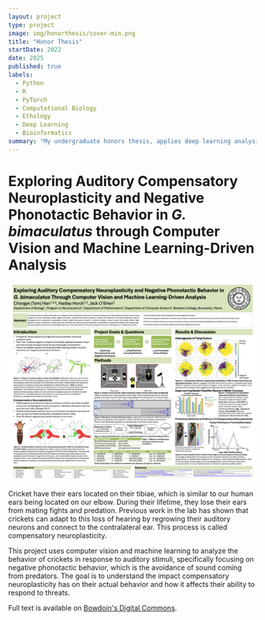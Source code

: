 ```yaml
---
layout: project
type: project
image: img/honorthesis/cover-min.png
title: "Honor Thesis"
startDate: 2022
date: 2025
published: true
labels:
  - Python
  - R
  - PyTorch
  - Computational Biology
  - Ethology
  - Deep Learning
  - Bioinformatics
summary: "My undergraduate honors thesis, applies deep learning analysis methods to study ethology in crickets (<i>G. bimaculatus</i>) for neuroscience research."
---
```



# Exploring Auditory Compensatory Neuroplasticity and Negative Phonotactic Behavior in <i>G. bimaculatus</i> through Computer Vision and Machine Learning-Driven Analysis

<img src="/img/honorthesis/FinalPoster.png" alt="Honors Thesis Poster" class="img-fluid w-100">

Cricket have their ears located on their tibiae, which is similar to our human ears being located on our elbow. During their lifetime, they lose their ears from mating fights and predation. Previous work in the lab has shown that crickets can adapt to this loss of hearing by regrowing their auditory neurons and connect to the contralateral ear. This process is called compensatory neuroplasticity.

This project uses computer vision and machine learning to analyze the behavior of crickets in response to auditory stimuli, specifically focusing on negative phonotactic behavior, which is the avoidance of sound coming from predators. The goal is to understand the impact compensatory neuroplasticity has on their actual behavior and how it affects their ability to respond to threats.

Full text is available on [Bowdoin's Digital Commons](https://digitalcollections.bowdoin.edu/view/39576/exploring-auditory-compensatory-neuroplasticity-and-negative-phonotactic-behavior-in-g-bimaculatus-through-computer-vision-and-machine-learning-driven-analysis).
